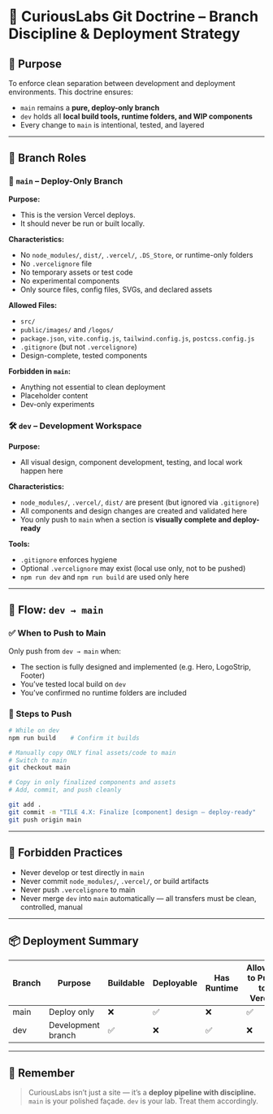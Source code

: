 # 🧠 CuriousLabs Git Doctrine – Branch Discipline & Deployment Strategy

## 🎯 Purpose
To enforce clean separation between development and deployment environments. This doctrine ensures:
- `main` remains a **pure, deploy-only branch**
- `dev` holds all **local build tools, runtime folders, and WIP components**
- Every change to `main` is intentional, tested, and layered

---

## 🧱 Branch Roles

### 🔐 `main` – Deploy-Only Branch
**Purpose:**
- This is the version Vercel deploys.
- It should never be run or built locally.

**Characteristics:**
- No `node_modules/`, `dist/`, `.vercel/`, `.DS_Store`, or runtime-only folders
- No `.vercelignore` file
- No temporary assets or test code
- No experimental components
- Only source files, config files, SVGs, and declared assets

**Allowed Files:**
- `src/`
- `public/images/` and `/logos/`
- `package.json`, `vite.config.js`, `tailwind.config.js`, `postcss.config.js`
- `.gitignore` (but not `.vercelignore`)
- Design-complete, tested components

**Forbidden in `main`:**
- Anything not essential to clean deployment
- Placeholder content
- Dev-only experiments

### 🛠️ `dev` – Development Workspace
**Purpose:**
- All visual design, component development, testing, and local work happen here

**Characteristics:**
- `node_modules/`, `.vercel/`, `dist/` are present (but ignored via `.gitignore`)
- All components and design changes are created and validated here
- You only push to `main` when a section is **visually complete and deploy-ready**

**Tools:**
- `.gitignore` enforces hygiene
- Optional `.vercelignore` may exist (local use only, not to be pushed)
- `npm run dev` and `npm run build` are used only here

---

## 🔄 Flow: `dev → main`

### ✅ When to Push to Main
Only push from `dev → main` when:
- The section is fully designed and implemented (e.g. Hero, LogoStrip, Footer)
- You’ve tested local build on `dev`
- You’ve confirmed no runtime folders are included

### 🧼 Steps to Push
```bash
# While on dev
npm run build    # Confirm it builds

# Manually copy ONLY final assets/code to main
# Switch to main
git checkout main

# Copy in only finalized components and assets
# Add, commit, and push cleanly

git add .
git commit -m "TILE 4.X: Finalize [component] design – deploy-ready"
git push origin main
```

---

## 🚫 Forbidden Practices
- Never develop or test directly in `main`
- Never commit `node_modules/`, `.vercel/`, or build artifacts
- Never push `.vercelignore` to main
- Never merge `dev` into `main` automatically — all transfers must be clean, controlled, manual

---

## 📦 Deployment Summary
| Branch | Purpose           | Buildable | Deployable | Has Runtime | Allowed to Push to Vercel |
|--------|--------------------|-----------|------------|-------------|----------------------------|
| main   | Deploy only        | ❌        | ✅         | ❌          | ✅                         |
| dev    | Development branch | ✅        | ❌         | ✅          | ❌                         |

---

## 🧠 Remember
> CuriousLabs isn’t just a site — it’s a **deploy pipeline with discipline.**
> `main` is your polished façade. `dev` is your lab. Treat them accordingly.

